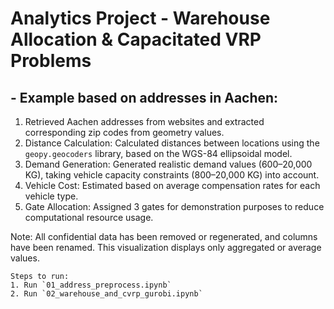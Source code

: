# Analytics Project - Warehouse Allocation & Capacitated VRP Problems


## - Example based on addresses in Aachen:
1. Retrieved Aachen addresses from websites and extracted corresponding zip codes from geometry values.
2. Distance Calculation: Calculated distances between locations using the `geopy.geocoders` library, based on the WGS-84 ellipsoidal model.
3. Demand Generation: Generated realistic demand values (600–20,000 KG), taking vehicle capacity constraints (800–20,000 KG) into account.
4. Vehicle Cost: Estimated based on average compensation rates for each vehicle type.
5. Gate Allocation: Assigned 3 gates for demonstration purposes to reduce computational resource usage.



Note: All confidential data has been removed or regenerated, and columns have been renamed. This visualization displays only aggregated or average values.

```
Steps to run:
1. Run `01_address_preprocess.ipynb`
2. Run `02_warehouse_and_cvrp_gurobi.ipynb`
```